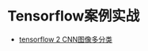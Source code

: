 

# Tensorflow案例实战

- [tensorflow 2 CNN图像多分类](https://github.com/xinghalo/deep_learning_notebook/blob/master/%E8%AF%BB%E4%B9%A6%E7%AC%94%E8%AE%B0%20-%E3%80%8A%E8%B5%B0%E8%BF%9BTensorflow2.0%E3%80%8B/1%20CNN%E5%9B%BE%E5%83%8F%E8%AF%86%E5%88%AB.ipynb)
